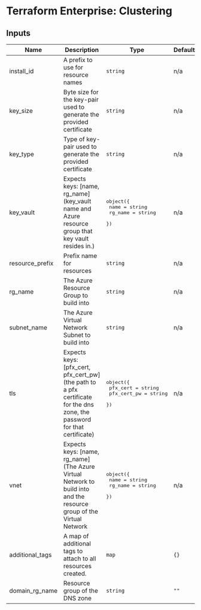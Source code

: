 # Terraform Enterprise: Clustering

## Inputs

| Name | Description | Type | Default | Required |
|------|-------------|------|---------|:-----:|
| install\_id | A prefix to use for resource names | `string` | n/a | yes |
| key\_size | Byte size for the key-pair used to generate the provided certificate | `string` | n/a | yes |
| key\_type | Type of key-pair used to generate the provided certificate | `string` | n/a | yes |
| key\_vault | Expects keys: [name, rg\_name] (key\_vault name and Azure resource group that key vault resides in.) | <pre>object({<br>    name    = string<br>    rg_name = string<br>  })</pre> | n/a | yes |
| resource\_prefix | Prefix name for resources | `string` | n/a | yes |
| rg\_name | The Azure Resource Group to build into | `string` | n/a | yes |
| subnet\_name | The Azure Virtual Network Subnet to build into | `string` | n/a | yes |
| tls | Expects keys: [pfx\_cert, pfx\_cert\_pw] (the path to a pfx certificate for the dns zone, the password for that certificate) | <pre>object({<br>    pfx_cert    = string<br>    pfx_cert_pw = string<br>  })</pre> | n/a | yes |
| vnet | Expects keys: [name, rg\_name] (The Azure Virtual Network to build into and the resource group of the Virtual Network | <pre>object({<br>    name    = string<br>    rg_name = string<br>  })</pre> | n/a | yes |
| additional\_tags | A map of additional tags to attach to all resources created. | `map` | `{}` | no |
| domain\_rg\_name | Resource group of the DNS zone | `string` | `""` | no |

